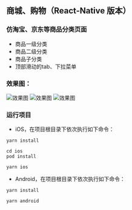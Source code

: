 ## 商城、购物（React-Native 版本）
### 仿淘宝、京东等商品分类页面
- 商品一级分类
- 商品二级分类
- 商品子分类
- 顶部滑动的tab、下拉菜单

### 效果图：
![效果图](https://github.com/pengzhenjin/react-native-mall/blob/master/screenshot/1.png)
![效果图](https://github.com/pengzhenjin/react-native-mall/blob/master/screenshot/2.png)
![效果图](https://github.com/pengzhenjin/react-native-mall/blob/master/screenshot/3.png)

### 运行项目

- iOS，在项目根目录下依次执行如下命令：
```
yarn install
```

```
cd ios
pod install
```

```
yarn ios
```

- Android，在项目根目录下依次执行如下命令：
```
yarn install
```

```
yarn android
```
